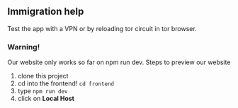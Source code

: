 ## Immigration help

Test the app with a VPN or by reloading tor circuit in tor browser.

### Warning!

Our website only works so far on npm run dev. Steps to preview our website

1. clone this project 
2. cd into the frontend! `cd frontend `
3. type `npm run dev`
4. click on **Local Host**
